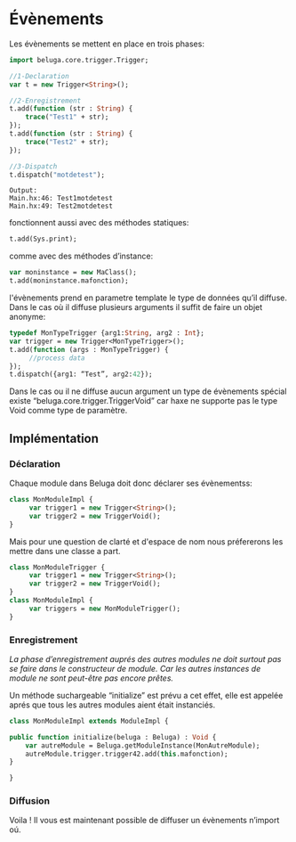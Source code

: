 # Évènements

Les évènements se mettent en place en trois phases:

```haxe
import beluga.core.trigger.Trigger;

//1-Declaration
var t = new Trigger<String>();

//2-Enregistrement
t.add(function (str : String) {
	trace("Test1" + str);
});
t.add(function (str : String) {
	trace("Test2" + str);
});

//3-Dispatch
t.dispatch("motdetest");
```

```
Output:
Main.hx:46: Test1motdetest
Main.hx:49: Test2motdetest
```

fonctionnent aussi avec des méthodes statiques:

```haxe
t.add(Sys.print);
```

comme avec des méthodes d’instance:

```haxe
var moninstance = new MaClass();
t.add(moninstance.mafonction);
```

l'évènements prend en parametre template le type de données qu’il diffuse. Dans le cas où il diffuse plusieurs arguments il suffit de faire un objet anonyme:

```haxe
typedef MonTypeTrigger {arg1:String, arg2 : Int};
var trigger = new Trigger<MonTypeTrigger>();
t.add(function (args : MonTypeTrigger) {
     //process data
});
t.dispatch({arg1: “Test”, arg2:42});
```

Dans le cas ou il ne diffuse aucun argument un type de évènements spécial existe “beluga.core.trigger.TriggerVoid” car haxe ne supporte pas le type Void comme type de paramètre.

## Implémentation

### Déclaration

Chaque module dans Beluga doit donc déclarer ses évènementss:

```haxe
class MonModuleImpl {
     var trigger1 = new Trigger<String>();
     var trigger2 = new TriggerVoid();
}
```

Mais pour une question de clarté et d'espace de nom nous préfererons les mettre dans une classe a part.

```haxe
class MonModuleTrigger {
     var trigger1 = new Trigger<String>();
     var trigger2 = new TriggerVoid();
}
class MonModuleImpl {
     var triggers = new MonModuleTrigger();
}
```

### Enregistrement

*La phase d’enregistrement auprés des autres modules ne doit surtout pas se faire dans le constructeur de module. Car les autres instances de module ne sont peut-être pas encore prêtes.*

Un méthode suchargeable “initialize” est prévu a cet effet, elle est appelée aprés que tous les autres modules aient était instanciés.

```haxe
class MonModuleImpl extends ModuleImpl {

public function initialize(beluga : Beluga) : Void {
    var autreModule = Beluga.getModuleInstance(MonAutreModule);
    autreModule.trigger.trigger42.add(this.mafonction);
}

}
```
### Diffusion

Voila ! Il vous est maintenant possible de diffuser un évènements n’import oú.
